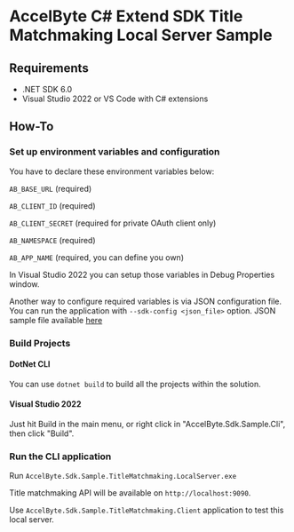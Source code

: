 # AccelByte C# Extend SDK Title Matchmaking Local Server Sample

## Requirements

- .NET SDK 6.0
- Visual Studio 2022 or VS Code with C# extensions

## How-To

### Set up environment variables and configuration
You have to declare these environment variables below:

`AB_BASE_URL` (required)

`AB_CLIENT_ID` (required)

`AB_CLIENT_SECRET` (required for private OAuth client only)

`AB_NAMESPACE` (required)

`AB_APP_NAME` (required, you can define you own)

In Visual Studio 2022 you can setup those variables in Debug Properties window.

Another way to configure required variables is via JSON configuration file. You can run the application with `--sdk-config <json_file>` option. JSON sample file available [here](../AccelByte.Sdk.Sample.TitleMatchmaking.Client/ab_config_sample.json)

### Build Projects

#### DotNet CLI
You can use `dotnet build` to build all the projects within the solution.

#### Visual Studio 2022
Just hit Build in the main menu, or right click in "AccelByte.Sdk.Sample.Cli", then click "Build".

### Run the CLI application

Run `AccelByte.Sdk.Sample.TitleMatchmaking.LocalServer.exe`

Title matchmaking API will be available on `http://localhost:9090`.

Use `AccelByte.Sdk.Sample.TitleMatchmaking.Client` application to test this local server.
